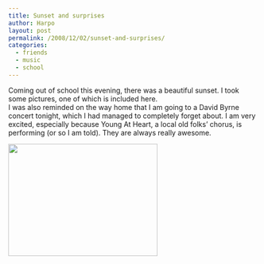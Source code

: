 ```yaml
---
title: Sunset and surprises
author: Harpo
layout: post
permalink: /2008/12/02/sunset-and-surprises/
categories:
  - friends
  - music
  - school
---
```

Coming out of school this evening, there was a beautiful sunset. I took some pictures, one of which is included here.  
I was also reminded on the way home that I am going to a David Byrne concert tonight, which I had managed to completely forget about. I am very excited, especially because Young At Heart, a local old folks&#8217; chorus, is performing (or so I am told). They are always really awesome.

[<img src="http://harpojaeger.com/wp-content/uploads/2008/12/l-640-480-ef855501-b634-45f4-8f38-838be11ab0f2.jpeg" alt="" width="300" height="225" class="alignnone size-full wp-image-364" />][1]

 [1]: http://harpojaeger.com/wp-content/uploads/2008/12/l-640-480-ef855501-b634-45f4-8f38-838be11ab0f2.jpeg